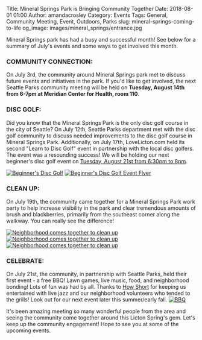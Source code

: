 Title: Mineral Springs Park is Bringing Community Together
Date: 2018-08-01 01:00
Author: amandacrosley
Category: Events
Tags: General, Community Meeting, Event, Outdoors, Parks
slug: mineral-springs-coming-to-life
og_image: images/mineral_springs/entrance.jpg

Mineral Springs park has had a busy and successful month! See below for a summary of July's events and some ways to get involved this month.

### COMMUNITY CONNECTION:

On July 3rd, the community around Mineral Springs park met to discuss future events and initiatives in the park. If you'd like to get involved, the next Seattle Parks community meeting will be held on **Tuesday, August 14th from 6-7pm at Meridian Center for Health, room 110**.

### DISC GOLF:

Did you know that the Mineral Springs Park is the only disc golf course in the city of Seattle? On July 12th, Seattle Parks department met with the disc golf community to discuss needed improvements to the disc golf course in Mineral Springs Park. Additionally, on July 17th, LoveLicton.com held its second "Learn to Disc Golf" event in partnership with the local disc golfers. The event was a resounding success! We will be holding our next beginner's disc golf event on [Tuesday, August 21st from 6:30pm to 8pm](https://www.facebook.com/events/1749802818460952/).

[![Beginner's Disc Golf](/images/mineral_springs/beginners_disc_golf.jpg)](/images/mineral_springs/beginners_disc_golf.jpg)
[![Beginner's Disc Golf Event Flyer](/images/mineral_springs/discgolfflyer.jpg)](https://www.facebook.com/events/1749802818460952/)

### CLEAN UP:

On July 19th, the community came together for a Mineral Springs Park work party to help increase visibility in the park and clear tremendous amounts of brush and blackberries, primarily from the southeast corner along the walkway. You can really see the difference!

[![Neighborhood comes together to clean up](/images/mineral_springs/park_cleanup.jpg)](/images/mineral_springs/park_cleanup.jpg)
[![Neighborhood comes together to clean up](/images/mineral_springs/park_cleanup_2.jpg)](/images/mineral_springs/park_cleanup_2.jpg)
[![Neighborhood comes together to clean up](/images/mineral_springs/park_cleanup_3.jpg)](/images/mineral_springs/park_cleanup_3.jpg)

### CELEBRATE:

On July 21st, the community, in partnership with Seattle Parks, held their first event - a free BBQ! Lawn games, live music, food, and neighborhood bonding! Lots of fun was had by all.  Thanks to [How Short](https://www.facebook.com/howshortjazz/) for keeping us entertained with live jazz and our neighborhood volunteers who tended to the grills! Look out for our next event later this summer/early fall.
[![BBQ](/images/mineral_springs/bbq_summary.jpg)](/images/mineral_springs/bbq_summary.jpg)

It's been amazing meeting so many wonderful people from the area and seeing the community come together around this Licton Spring's gem.
Let's keep up the community engagement! Hope to see you at some of the upcoming events.
